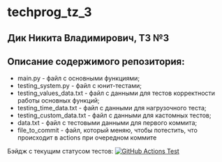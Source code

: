 # techprog_tz_3
## Дик Никита Владимирович, ТЗ №3
## Описание содержимого репозитория: 
* main.py - файл с основными функциями; 
* testing_system.py - файл с юнит-тестами; 
* testing_values_data.txt - файл с данными для тестов корректности работы основных функций; 
* testing_time_data.txt - файл с данными для нагрузочного теста; 
* testing_custom_data.txt - файл с данными для кастомных тестов;
* data.txt - файл с тестовыми данными для первого коммита;
* file_to_commit - файл, который меняю, чтобы потестить, что происходит в actions при очередном коммите

Бэйдж с текущим статусом тестов:
[![GitHub Actions Test](https://github.com/nikdiknik/techprog_tz_3/actions/workflows/github-test.yml/badge.svg)](https://github.com/nikdiknik/techprog_tz_3/actions/workflows/github-test.yml)
